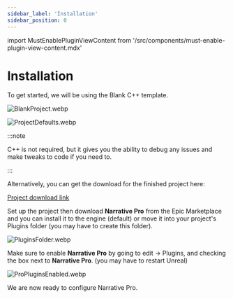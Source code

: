 ```yaml
---
sidebar_label: 'Installation'
sidebar_position: 0
---
```

import MustEnablePluginViewContent from '/src/components/must-enable-plugin-view-content.mdx'

# Installation

To get started, we will be using the Blank C++ template.

![BlankProject.webp](//img/pro/Installation/BlankProject.webp)

![ProjectDefaults.webp](//img/pro/Installation/ProjectDefaults.webp)

:::note

C++ is not required, but it gives you the ability to debug any issues and make tweaks to code if you need to.

:::

Alternatively, you can get the download for the finished project here:

[Project download link](https://drive.google.com/file/d/13DEqLIAsWdYjNCNcDfUGF7Dd_cP0adHG/view)

Set up the project then download **Narrative Pro** from the Epic Marketplace and you can install it to the engine (default) or move it into your project's Plugins folder (you may have to create this folder).

![PluginsFolder.webp](//img/pro/Installation/PluginsFolder.webp)

Make sure to enable **Narrative Pro** by going to edit -> Plugins, and checking the box next to **Narrative Pro**. (you may have to restart Unreal)

![ProPluginsEnabled.webp](//img/pro/Installation/ProPluginsEnabled.webp)

We are now ready to configure Narrative Pro.

<MustEnablePluginViewContent/>